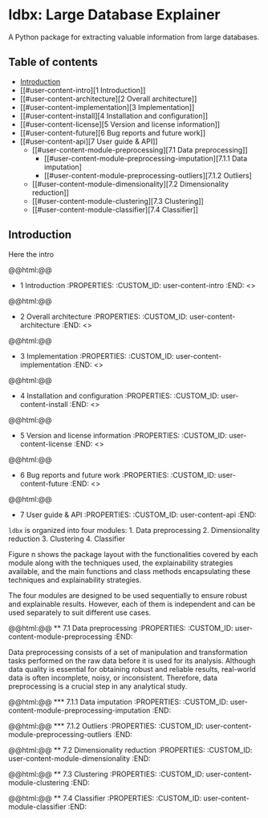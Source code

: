 # ldbx: Large Database Explainer

A Python package for extracting valuable information from large databases.

## Table of contents
- [Introduction](#introduction)
- [[#user-content-intro][1 Introduction]]
- [[#user-content-architecture][2 Overall architecture]]
- [[#user-content-implementation][3 Implementation]]
- [[#user-content-install][4 Installation and configuration]]
- [[#user-content-license][5 Version and license information]]
- [[#user-content-future][6 Bug reports and future work]]
- [[#user-content-api][7 User guide & API]]
	- [[#user-content-module-preprocessing][7.1 Data preprocessing]]
		- [[#user-content-module-preprocessing-imputation][7.1.1 Data imputation]
		- [[#user-content-module-preprocessing-outliers][7.1.2 Outliers]
	- [[#user-content-module-dimensionality][7.2 Dimensionality reduction]]
	- [[#user-content-module-clustering][7.3 Clustering]]
	- [[#user-content-module-classifier][7.4 Classifier]]

## Introduction

Here the intro

@@html:<a name="intro">@@
* 1 Introduction
:PROPERTIES:
:CUSTOM_ID: user-content-intro
:END:
<<TO-DO>>

@@html:<a name="architecture">@@
* 2 Overall architecture
:PROPERTIES:
:CUSTOM_ID: user-content-architecture
:END:
<<TO-DO>>

@@html:<a name="implementation">@@
* 3 Implementation
:PROPERTIES:
:CUSTOM_ID: user-content-implementation
:END:
<<TO-DO>>

@@html:<a name="install">@@
* 4 Installation and configuration
:PROPERTIES:
:CUSTOM_ID: user-content-install
:END:
<<TO-DO>>

@@html:<a name="license">@@
* 5 Version and license information
:PROPERTIES:
:CUSTOM_ID: user-content-license
:END:
<<TO-DO>>

@@html:<a name="future">@@
* 6 Bug reports and future work
:PROPERTIES:
:CUSTOM_ID: user-content-future
:END:
<<TO-DO>>

@@html:<a name="api">@@
* 7 User guide & API
:PROPERTIES:
:CUSTOM_ID: user-content-api
:END:

`ldbx` is organized into four modules:
	1. Data preprocessing
	2. Dimensionality reduction
	3. Clustering
	4. Classifier

Figure n shows the package layout with the functionalities covered by each module along with the techniques used, the explainability strategies available, and the main functions and class methods encapsulating these techniques and explainability strategies.

The four modules are designed to be used sequentially to ensure robust and explainable results. However, each of them is independent and can be used separately to suit different use cases.

@@html:<a name="module-preprocessing">@@
** 7.1 Data preprocessing
:PROPERTIES:
:CUSTOM_ID: user-content-module-preprocessing
:END:

Data preprocessing consists of a set of manipulation and transformation tasks performed on the raw data before it is used for its analysis. Although data quality is essential for obtaining robust and reliable results, real-world data is often incomplete, noisy, or inconsistent. Therefore, data preprocessing is a crucial step in any analytical study.

@@html:<a name="module-preprocessing-imputation">@@
*** 7.1.1 Data imputation
:PROPERTIES:
:CUSTOM_ID: user-content-module-preprocessing-imputation
:END:



@@html:<a name="module-preprocessing-outliers">@@
*** 7.1.2 Outliers
:PROPERTIES:
:CUSTOM_ID: user-content-module-preprocessing-outliers
:END:



@@html:<a name="module-dimensionality">@@
** 7.2 Dimensionality reduction
:PROPERTIES:
:CUSTOM_ID: user-content-module-dimensionality
:END:



@@html:<a name="module-clustering">@@
** 7.3 Clustering
:PROPERTIES:
:CUSTOM_ID: user-content-module-clustering
:END:




@@html:<a name="module-classifier">@@
** 7.4 Classifier
:PROPERTIES:
:CUSTOM_ID: user-content-module-classifier
:END:

